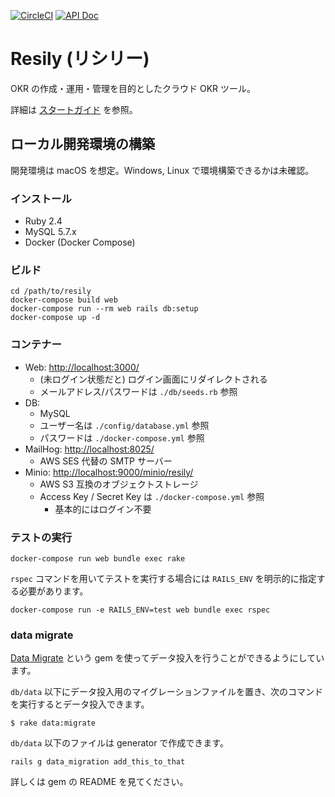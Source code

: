 [![CircleCI](https://circleci.com/gh/Resily/resily.svg?style=shield&circle-token=2c0dc0552d295856e1e80cc81633b7f7c5e27695)](https://circleci.com/gh/Resily/resily)
[![API Doc](https://img.shields.io/badge/API%20Doc-here-green.svg)](https://circleci.com/api/v1.1/project/github/Resily/resily/latest/artifacts/0/home/circleci/repo/docs/api/index.html?&branch=master&filter=successful)

# Resily (リシリー)

OKR の作成・運用・管理を目的としたクラウド OKR ツール。

詳細は [スタートガイド](https://github.com/suikalemoned/resily/wiki/%E3%82%B9%E3%82%BF%E3%83%BC%E3%83%88%E3%82%AC%E3%82%A4%E3%83%89) を参照。

## ローカル開発環境の構築

開発環境は macOS を想定。Windows, Linux で環境構築できるかは未確認。

### インストール

- Ruby 2.4
- MySQL 5.7.x
- Docker (Docker Compose)

### ビルド

```
cd /path/to/resily
docker-compose build web
docker-compose run --rm web rails db:setup
docker-compose up -d
```

### コンテナー

- Web: [http://localhost:3000/](http://localhost:3000/)
  - (未ログイン状態だと) ログイン画面にリダイレクトされる
  - メールアドレス/パスワードは `./db/seeds.rb` 参照
- DB:
  - MySQL
  - ユーザー名は `./config/database.yml` 参照
  - パスワードは `./docker-compose.yml` 参照
- MailHog: [http://localhost:8025/](http://localhost:8025/)
  - AWS SES 代替の SMTP サーバー
- Minio: [http://localhost:9000/minio/resily/](http://localhost:9000/minio/resily/)
  - AWS S3 互換のオブジェクトストレージ
  - Access Key / Secret Key は `./docker-compose.yml` 参照
    - 基本的にはログイン不要

### テストの実行

```
docker-compose run web bundle exec rake
```

`rspec` コマンドを用いてテストを実行する場合には `RAILS_ENV` を明示的に指定する必要があります。

```
docker-compose run -e RAILS_ENV=test web bundle exec rspec
```

### data migrate

[Data Migrate](https://github.com/ilyakatz/data-migrate) という gem を使ってデータ投入を行うことができるようにしています。

`db/data` 以下にデータ投入用のマイグレーションファイルを置き、次のコマンドを実行するとデータ投入できます。

```
$ rake data:migrate
```

`db/data` 以下のファイルは generator で作成できます。

```
rails g data_migration add_this_to_that
```

詳しくは gem の README を見てください。
